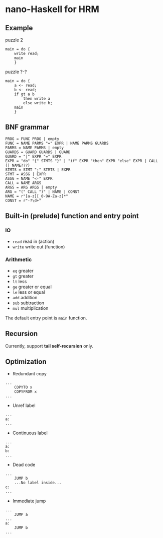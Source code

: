 # nano-Haskell for HRM

## Example
puzzle 2
```
main = do {
    write read;
    main
    }
```

puzzle ?-?
```
main = do {
    a <- read;
    b <- read;
    if gt a b
        then write a
        else write b;
    main
    }
```

## BNF grammar
```
PROG = FUNC PROG | empty
FUNC = NAME PARMS "=" EXPR | NAME PARMS GUARDS
PARMS = NAME PARMS | empty
GUARDS = GUARD GUARDS | GUARD
GUARD = "|" EXPR "=" EXPR
EXPR = "do" "{" STMTS "}" | "if" EXPR "then" EXPR "else" EXPR | CALL (| NAME???)
STMTS = STMT ";" STMTS | EXPR
STMT = ASSG | EXPR
ASSG = NAME "<-" EXPR
CALL = NAME ARGS
ARGS = ARG ARGS | empty
ARG = "(" CALL ")" | NAME | CONST
NAME = r"[a-z][_0-9A-Za-z]*"
CONST = r"-?\d+"
```

## Built-in (prelude) function and entry point
### IO
- `read` read in (action)
- `write` write out (function)
### Arithmetic
- `eq` greater
- `gt` greater
- `lt` less
- `ge` greater or equal
- `le` less or equal
- `add` addition
- `sub` subtraction
- `mul` multiplication

The default entry point is `main` function.

## Recursion
Currently, support **tail self-recursion** only.

## Optimization
- Redundant copy
```
...
    COPYTO x
    COPYFROM x
...
```

- Unref label
```
...
a:
...
```

- Continuous label
```
...
a:
b:
...
```

- Dead code
```
...
    JUMP b
    ...No label inside...
c:
...
```

- Immediate jump
```
...
    JUMP a
...
a:
    JUMP b
...
```
